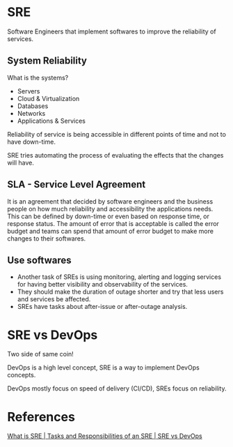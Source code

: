 # SRE

Software Engineers that implement softwares to improve the reliability of services.

## System Reliability

What is the systems?

- Servers
- Cloud & Virtualization
- Databases
- Networks
- Applications & Services

Reliability of service is being accessible in different points of time and not to have down-time.

SRE tries automating the process of evaluating the effects that the changes will have. 

## SLA - Service Level Agreement

It is an agreement that decided by software engineers and the business people on how much reliability and accessibility the applications needs. This can be defined by down-time or even based on response time, or response status. The amount of error that is acceptable is called the error budget and teams can spend that amount of error budget to make more changes to their softwares.

## Use softwares

- Another task of SREs is using monitoring, alerting and logging services for having better visibility and observability of the services.
- They should make the duration of outage shorter and try that less users and services be affected.
- SREs have tasks about after-issue or after-outage analysis.

# SRE vs DevOps

Two side of same coin!

DevOps is a high level concept, SRE is a way to implement DevOps concepts.

DevOps mostly focus on speed of delivery (CI/CD), SREs focus on reliability.  

# References

[What is SRE | Tasks and Responsibilities of an SRE | SRE vs DevOps](https://www.youtube.com/watch?v=OnK4IKgLl24)
